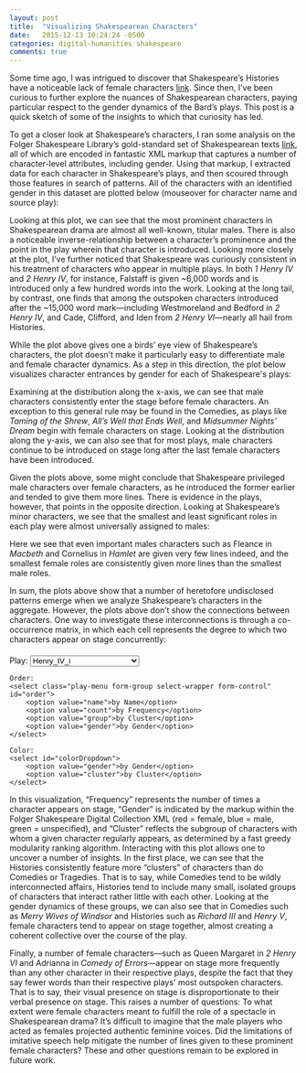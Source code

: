 ```yaml
---
layout: post
title:  "Visualizing Shakespearean Characters"
date:   2015-12-13 10:24:24 -0500
categories: digital-humanities shakespeare
comments: true
---
```


<script src="//d3js.org/d3.v3.min.js"></script>
<script type="text/javascript" src="https://s3.amazonaws.com/duhaime-shakespeare/js/jquery-1.7.2.min.js"></script>
<link rel="stylesheet" type="text/css" href="css/shakes_characters.css">

Some time ago, I was intrigued to discover that Shakespeare’s Histories have a noticeable lack of female characters [link][previous-shakes-post]. Since then, I’ve been curious to further explore the nuances of Shakespearean characters, paying particular respect to the gender dynamics of the Bard’s plays. This post is a quick sketch of some of the insights to which that curiosity has led.

To get a closer look at Shakespeare’s characters, I ran some analysis on the Folger Shakespeare Library’s gold-standard set of Shakespearean texts [link][folger-digital-library], all of which are encoded in fantastic XML markup that captures a number of character-level attributes, including gender. Using that markup, I extracted data for each character in Shakespeare’s plays, and then scoured through those features in search of patterns. All of the characters with an identified gender in this dataset are plotted below (mouseover for character name and source play):

<!-- Words Spoken by Character Entrance Plot -->
<div id="characterWords"></div>
<script src="/js/shakespearean_characters.js"></script>

Looking at this plot, we can see that the most prominent characters in Shakespearean drama are almost all well-known, titular males. There is also a noticeable inverse-relationship between a character’s prominence and the point in the play wherein that character is introduced. Looking more closely at the plot, I’ve further noticed that Shakespeare was curiously consistent in his treatment of characters who appear in multiple plays. In both <i>1 Henry IV</i> and <i>2 Henry IV</i>, for instance, Falstaff is given ~6,000 words and is introduced only a few hundred words into the work. Looking at the long tail, by contrast, one finds that among the outspoken characters introduced after the ~15,000 word mark—including Westmoreland and Bedford in <i>2 Henry IV</i>, and Cade, Clifford, and Iden from <i>2 Henry VI</i>—nearly all hail from Histories.

While the plot above gives one a birds’ eye view of Shakespeare’s characters, the plot doesn’t make it particularly easy to differentiate male and female character dynamics. As a step in this direction, the plot below visualizes character entrances by gender for each of Shakespeare's plays:

<!-- first and last entrance by gender plot -->
<div id="minMaxEntrance"></div>
<script async src="js/min_max_entrances.js"></script>

Examining at the distribution along the x-axis, we can see that male characters consistently enter the stage before female characters. An exception to this general rule may be found in the Comedies, as plays like <i>Taming of the Shrew</i>, <i>All’s Well that Ends Well</i>, and <i>Midsummer Nights’ Dream</i> begin with female characters on stage. Looking at the distribution along the y-axis, we can also see that for most plays, male characters continue to be introduced on stage long after the last female characters have been introduced.

Given the plots above, some might conclude that Shakespeare privileged male characters over female characters, as he introduced the former earlier and tended to give them more lines. There is evidence in the plays, however, that points in the opposite direction. Looking at Shakespeare’s minor characters, we see that the smallest and least significant roles in each play were almost universally assigned to males:

<!-- min and max words by gender plot -->
<div id="minMaxWords"></div>
<script async src="js/min_max_words.js"></script>

Here we see that even important males characters such as Fleance in <i>Macbeth</i> and Cornelius in <i>Hamlet</i> are given very few lines indeed, and the smallest female roles are consistently given more lines than the smallest male roles.

In sum, the plots above show that a number of heretofore undisclosed patterns emerge when we analyze Shakespeare’s characters in the aggregate. However, the plots above don’t show the connections between characters. One way to investigate these interconnections is through a co-occurrence matrix, in which each cell represents the degree to which two characters appear on stage concurrently:

<!-- character cooccurrence plot -->
<aside class="selection-menu" style="margin-top:20px;">
    <p>Play:
        <select class="play-menu form-group select-wrapper form-control" id="selected_json">
        <option value="'https://s3.amazonaws.com/duhaime-shakespeare/folger-json/1H4.json'">Henry_IV_i</option> 
        <option value="'https://s3.amazonaws.com/duhaime-shakespeare/folger-json/Ant.json'">Antony_And_Cleopatra</option>
        <option value="'https://s3.amazonaws.com/duhaime-shakespeare/folger-json/MND.json'">Midsummer-Nights_Dream</option>
        <option value="'https://s3.amazonaws.com/duhaime-shakespeare/folger-json/AWW.json'">Alls_Well</option>
        <option value="'https://s3.amazonaws.com/duhaime-shakespeare/folger-json/Cor.json'">Coriolanus</option>
        <option value="'https://s3.amazonaws.com/duhaime-shakespeare/folger-json/Cym.json'">Cymbeline</option>
        <option value="'https://s3.amazonaws.com/duhaime-shakespeare/folger-json/Ham.json'">Hamlet</option>
        <option value="'https://s3.amazonaws.com/duhaime-shakespeare/folger-json/JC.json'">Julius_Caesar</option>
        <option value="'https://s3.amazonaws.com/duhaime-shakespeare/folger-json/Lr.json'">King_Lear</option>
        <option value="'https://s3.amazonaws.com/duhaime-shakespeare/folger-json/LLL.json'">Loves_Labours_Lost</option>
        <option value="'https://s3.amazonaws.com/duhaime-shakespeare/folger-json/Mac.json'">Macbeth</option>
        <option value="'https://s3.amazonaws.com/duhaime-shakespeare/folger-json/MM.json'">Measure_For_Measure</option>
        <option value="'https://s3.amazonaws.com/duhaime-shakespeare/folger-json/Ado.json'">Much_Ado</option>
        <option value="'https://s3.amazonaws.com/duhaime-shakespeare/folger-json/Oth.json'">Othello</option>
        <option value="'https://s3.amazonaws.com/duhaime-shakespeare/folger-json/Per.json'">Pericles</option>
        <option value="'https://s3.amazonaws.com/duhaime-shakespeare/folger-json/Rom.json'">Romeo_And_Juliet</option>
        <option value="'https://s3.amazonaws.com/duhaime-shakespeare/folger-json/Err.json'">Comedy_Of_Errors</option>
        <option value="'https://s3.amazonaws.com/duhaime-shakespeare/folger-json/Jn.json'">King_John</option>
        <option value="'https://s3.amazonaws.com/duhaime-shakespeare/folger-json/MV.json'">Merchant_Of_Venice</option>
        <option value="'https://s3.amazonaws.com/duhaime-shakespeare/folger-json/Wiv.json'">Merry_Wives_Of_Windsor</option>
        <option value="'https://s3.amazonaws.com/duhaime-shakespeare/folger-json/Shr.json'">Taming_Of_The_Shrew</option>
        <option value="'https://s3.amazonaws.com/duhaime-shakespeare/folger-json/Tmp.json'">Tempest</option>
        <option value="'https://s3.amazonaws.com/duhaime-shakespeare/folger-json/TGV.json'">Two_Gentlemen_Of_Verona</option>
        <option value="'https://s3.amazonaws.com/duhaime-shakespeare/folger-json/TNK.json'">Two_Noble_Kinsmen</option>
        <option value="'https://s3.amazonaws.com/duhaime-shakespeare/folger-json/WT.json'">Winters_Tale</option>
        <option value="'https://s3.amazonaws.com/duhaime-shakespeare/folger-json/Tim.json'">Timon_Of_Athens</option>
        <option value="'https://s3.amazonaws.com/duhaime-shakespeare/folger-json/Tit.json'">Titus_Andronicus</option>
        <option value="'https://s3.amazonaws.com/duhaime-shakespeare/folger-json/Tro.json'">Troilus_And_Cressida</option>
        <option value="'https://s3.amazonaws.com/duhaime-shakespeare/folger-json/TN.json'">Twelfth_Night</option>
        <option value="'https://s3.amazonaws.com/duhaime-shakespeare/folger-json/R2.json'">King_Richard_II</option>
        <option value="'https://s3.amazonaws.com/duhaime-shakespeare/folger-json/R3.json'">King_Richard_III</option>
        <option value="'https://s3.amazonaws.com/duhaime-shakespeare/folger-json/2H4.json'">Henry_IV_ii</option>
        <option value="'https://s3.amazonaws.com/duhaime-shakespeare/folger-json/H5.json'">King_Henry_V</option>
        <option value="'https://s3.amazonaws.com/duhaime-shakespeare/folger-json/1H6.json'">Henry_VI_i</option>
        <option value="'https://s3.amazonaws.com/duhaime-shakespeare/folger-json/2H6.json'">Henry_VI_ii</option>
        <option value="'https://s3.amazonaws.com/duhaime-shakespeare/folger-json/3H6.json'">Henry_VI_iii</option>
    </select>   

    Order:
    <select class="play-menu form-group select-wrapper form-control" id="order">
        <option value="name">by Name</option>
        <option value="count">by Frequency</option>
        <option value="group">by Cluster</option>
        <option value="gender">by Gender</option>
    </select>
    
    Color:
    <select id="colorDropdown">
        <option value="gender">by Gender</option>
        <option value="cluster">by Cluster</option>
    </select>
</p>
</aside>

<div id="cooccurrence"></div>
<script async src="js/cooccurrence.js"></script>

<p>In this visualization, “Frequency” represents the number of times a character appears on stage, “Gender” is indicated by the markup within the Folger Shakespeare Digital Collection XML (red = female, blue = male, green = unspecified), and “Cluster” reflects the subgroup of characters with whom a given character regularly appears, as determined by a fast greedy modularity ranking algorithm. Interacting with this plot allows one to uncover a number of insights. In the first place, we can see that the Histories consistently feature more “clusters” of characters than do Comedies or Tragedies. That is to say, while Comedies tend to be wildly interconnected affairs, Histories tend to include many small, isolated groups of characters that interact rather little with each other.  Looking at the gender dynamics of these groups, we can also see that in Comedies such as <i>Merry Wives of Windsor</i> and Histories such as <i>Richard III</i> and <i>Henry V</i>, female characters tend to appear on stage together, almost creating a coherent collective over the course of the play.</p>

<p>Finally, a number of female characters—such as Queen Margaret in <i>2 Henry VI</i> and Adrianna in <i>Comedy of Errors</i>—appear on stage more frequently than any other character in their respective plays, despite the fact that they say fewer words than their respective plays' most outspoken characters. That is to say, their visual presence on stage is disproportionate to their verbal presence on stage. This raises a number of questions: To what extent were female characters meant to fulfill the role of a spectacle in Shakespearean drama? It’s difficult to imagine that the male players who acted as females projected authentic feminine voices. Did the limitations of imitative speech help mitigate the number of lines given to these prominent female characters? These and other questions remain to be explored in future work.</p> 

[previous-shakes-post]:http://douglasduhaime.com/blog/classifying-shakespearean-drama-with-sparse-feature-sets
[folger-digital-library]:http://www.folgerdigitaltexts.org/

